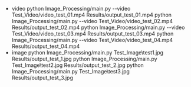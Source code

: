 * video 
python Image_Processing/main.py --video Test_Video/video_test_01.mp4 Results/output_test_01.mp4
python Image_Processing/main.py --video Test_Video/video_test_02.mp4 Results/output_test_02.mp4
python Image_Processing/main.py --video Test_Video/video_test_03.mp4 Results/output_test_03.mp4
python Image_Processing/main.py --video Test_Video/video_test_04.mp4 Results/output_test_04.mp4
* image
python Image_Processing/main.py Test_Image\test1.jpg Results/output_test_1.jpg
python Image_Processing/main.py Test_Image\test2.jpg Results/output_test_2.jpg
python Image_Processing/main.py Test_Image\test3.jpg Results/output_test_3.jpg